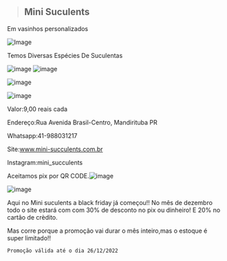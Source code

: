> ## Mini Suculents

 
Em vasinhos personalizados
     
![Image](https://user-images.githubusercontent.com/113630942/205109840-0c6d8b7c-5299-4b0c-b136-18e2ad1d9e84.png)

Temos Diversas Espécies De Suculentas

![image](https://user-images.githubusercontent.com/113630942/205114127-5283344c-167d-4c3f-9f40-8d6c36c9ef09.png)
![image](https://user-images.githubusercontent.com/113630942/205114768-3a4b6ab8-18cd-4b8d-ac67-2166c7a438b9.png)

![image](https://user-images.githubusercontent.com/113630942/205114962-a129d3fe-e48f-4962-b8a0-7cef58124d1b.png)


![image](https://user-images.githubusercontent.com/113630942/205124761-57c7d46e-f716-4a6f-a1df-f45474c05bd8.png)



Valor:9,00 reais cada

Endereço:Rua Avenida Brasil-Centro, Mandirituba PR

Whatsapp:41-988031217

Site:www.mini-succulents.com.br

Instagram:mini_succulents

Aceitamos pix por QR CODE.![image](https://user-images.githubusercontent.com/113630942/205134939-e7f34a69-222e-46fe-9293-0c7bcc9534f5.png)













![image](https://user-images.githubusercontent.com/113630942/205133635-e364a89f-d3d5-4715-b13a-2f3073cbb3ac.png)



Aqui no Mini suculents a black friday já começou!!
No mês de dezembro todo o site estará com com 30% de desconto no pix ou dinheiro!
E 20% no cartão de crèdito.

Mas corre porque a promoção vai durar o mês inteiro,mas o estoque é super limitado!!

    Promoção válida até o dia 26/12/2022
